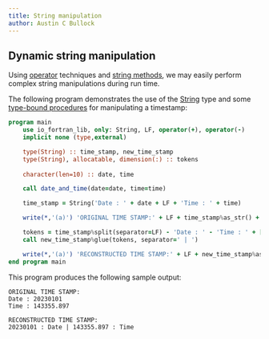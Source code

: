 ```yaml
---
title: String manipulation
author: Austin C Bullock
---
```


## Dynamic string manipulation

Using [operator](../Ref/operators.html) techniques and [string methods](../Ref/string-methods.html), we may easily perform complex string manipulations during run time.

The following program demonstrates the use of the [String](../../type/string.html) type and some [type-bound procedures](../Ref/string-methods.html) for manipulating a timestamp:

```fortran
program main
    use io_fortran_lib, only: String, LF, operator(+), operator(-)
    implicit none (type,external)

    type(String) :: time_stamp, new_time_stamp
    type(String), allocatable, dimension(:) :: tokens
    
    character(len=10) :: date, time

    call date_and_time(date=date, time=time)

    time_stamp = String('Date : ' + date + LF + 'Time : ' + time)

    write(*,'(a)') 'ORIGINAL TIME STAMP:' + LF + time_stamp%as_str() + LF

    tokens = time_stamp%split(separator=LF) - 'Date : ' - 'Time : ' + [' : Date', ' : Time']
    call new_time_stamp%glue(tokens, separator=' | ')

    write(*,'(a)') 'RECONSTRUCTED TIME STAMP:' + LF + new_time_stamp%as_str()
end program main
```

This program produces the following sample output:

```text
ORIGINAL TIME STAMP:
Date : 20230101
Time : 143355.897

RECONSTRUCTED TIME STAMP:
20230101 : Date | 143355.897 : Time
```

